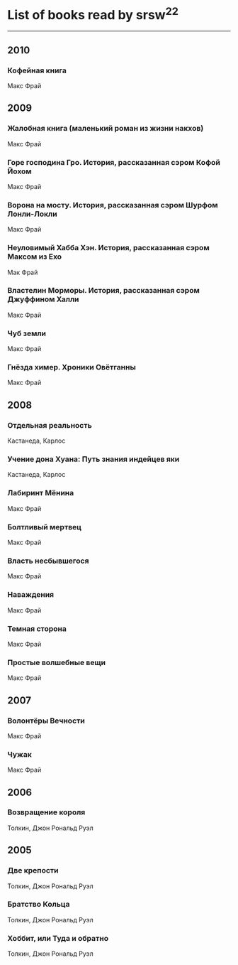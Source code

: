 # List of books read by srsw<sup>22</sup>
---

## 2010

### Кофейная книга
Макс Фрай



## 2009

### Жалобная книга (маленький роман из жизни накхов)
Макс Фрай


### Горе господина Гро. История, рассказанная сэром Кофой Йохом
Макс Фрай


### Ворона на мосту. История, рассказанная сэром Шурфом Лонли-Локли
Макс Фрай


### Неуловимый Хабба Хэн. История, рассказанная сэром Максом из Ехо
Мак Фрай


### Властелин Морморы. История, рассказанная сэром Джуффином Халли
Макс Фрай


### Чуб земли
Макс Фрай


### Гнёзда химер. Хроники Овётганны
Макс Фрай



## 2008

### Отдельная реальность
Кастанеда, Карлос


### Учение дона Хуана: Путь знания индейцев яки
Кастанеда, Карлос


### Лабиринт Мёнина
Макс Фрай


### Болтливый мертвец
Макс Фрай


### Власть несбывшегося
Макс Фрай


### Наваждения
Макс Фрай


### Темная сторона
Макс Фрай


### Простые волшебные вещи
Макс Фрай



## 2007

### Волонтёры Вечности
Макс Фрай


### Чужак
Макс Фрай



## 2006

### Возвращение короля
Толкин, Джон Рональд Руэл



## 2005

### Две крепости
Толкин, Джон Рональд Руэл


### Братство Кольца
Толкин, Джон Рональд Руэл


### Хоббит, или Туда и обратно
Толкин, Джон Рональд Руэл



